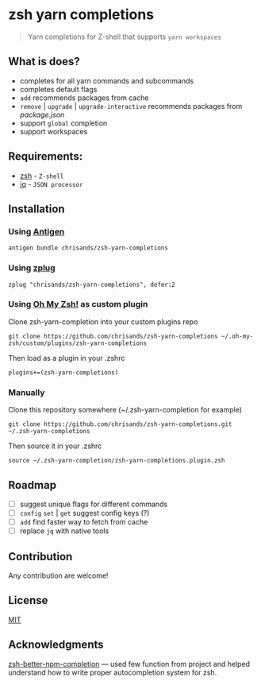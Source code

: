 # zsh yarn completions
> Yarn completions for Z-shell that supports `yarn workspaces`

## What is does?
- completes for all yarn commands and subcommands
- completes default flags
- `add` recommends packages from cache
- `remove` | `upgrade` | `upgrade-interactive` recommends packages from *package.json*
- support `global` completion
- support workspaces


## Requirements:
  - [zsh](https://github.com/zsh-users/zsh) - `Z-shell`
  - [jq](https://stedolan.github.io/jq/) - `JSON processor`

## Installation

### Using [Antigen](https://github.com/zsh-users/antigen)
```
antigen bundle chrisands/zsh-yarn-completions
```

### Using [zplug](https://github.com/zplug/zplug)
```
zplug "chrisands/zsh-yarn-completions", defer:2
```

### Using [Oh My Zsh!](https://github.com/robbyrussell/oh-my-zsh) as custom plugin
Clone zsh-yarn-completion into your custom plugins repo
```
git clone https://github.com/chrisands/zsh-yarn-completions ~/.oh-my-zsh/custom/plugins/zsh-yarn-completions
```
Then load as a plugin in your .zshrc
```
plugins+=(zsh-yarn-completions)
```

### Manually
Clone this repository somewhere (~/.zsh-yarn-completion for example)
```
git clone https://github.com/chrisands/zsh-yarn-completions.git ~/.zsh-yarn-completions
```
Then source it in your .zshrc
```
source ~/.zsh-yarn-completion/zsh-yarn-completions.plugin.zsh
```

## Roadmap
- [ ] suggest unique flags for different commands
- [ ] `config` `set` | `get` suggest config keys (?)
- [ ] `add` find faster way to fetch from cache
- [ ] replace `jq` with native tools
 
## Contribution
Any contribution are welcome!
## License
[MIT](/LICENSE)

## Acknowledgments 
[zsh-better-npm-completion](https://github.com/lukechilds/zsh-better-npm-completion) — used few function from project and helped understand how to write proper autocompletion system for zsh.
